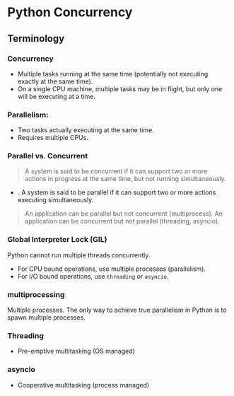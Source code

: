 # Python Concurrency

## Terminology

### Concurrency

* Multiple tasks running at the same time (potentially not executing exactly at the same time).
* On a single CPU machine, multiple tasks may be in flight, but only one will be executing at a time.

### Parallelism:

* Two tasks actually executing at the same time.
* Requires multiple CPUs.

### Parallel vs. Concurrent

> A system is said to be concurrent if it can support two or more actions in progress at the same time, but not running simultaneously.
* . A system is said to be parallel if it can support two or more actions executing simultaneously.

> An application can be parallel but not concurrent (multiprocess). An application can be concurrent but not parallel (threading, asyncio).


### Global Interpreter Lock (GIL)

Python cannot run multiple threads concurrently.

* For CPU bound operations, use multiple processes (parallelism).
* For I/O bound operations, use `threading` or `asyncio`.

### multiprocessing

Multiple processes. The only way to achieve true parallelism in Python is to spawn multiple processes.

### Threading

* Pre-emptive multitasking (OS managed)

### asyncio

* Cooperative multitasking (process managed)